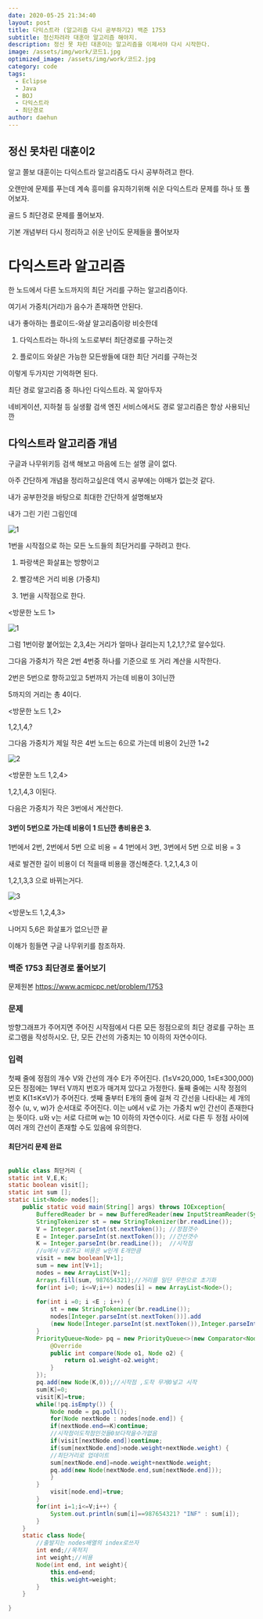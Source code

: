 ```yaml
---
date: 2020-05-25 21:34:40
layout: post
title: 다익스트라 (알고리즘 다시 공부하기2) 백준 1753
subtitle: 정신차려라 대훈아 알고리즘 해야지.
description: 정신 못 차린 대훈이는 알고리즘을 이제서야 다시 시작한다.
image: /assets/img/work/코드1.jpg
optimized_image: /assets/img/work/코드2.jpg
category: code
tags:
  - Eclipse
  - Java
  - BOJ
  - 다익스트라
  - 최단경로
author: daehun
---
```



## 정신 못차린 대훈이2

알고 쫄보 대훈이는 다익스트라 알고리즘도 다시 공부하려고 한다.

오랜만에 문제를 푸는데 계속 흥미를 유지하기위해 쉬운 다익스트라 문제를 하나 또 풀어보자.

골드 5 최단경로 문제를 풀어보자.

기본 개념부터 다시 정리하고 쉬운 난이도 문제들을 풀어보자

# 다익스트라 알고리즘

한 노드에서 다른 노드까지의 최단 거리를 구하는 알고리즘이다.

여기서 가중치(거리)가 음수가 존재하면 안된다.

내가 좋아하는 플로이드-와샬 알고리즘이랑 비슷한데

1. 다익스트라는 하나의 노드로부터 최단경로를 구하는것

2. 플로이드 와샬은 가능한 모든쌍들에 대한 최단 거리를 구하는것

이렇게 두가지만 기억하면 된다.

최단 경로 알고리즘 중 하나인 다익스트라. 꼭 알아두자

네비게이션, 지하철 등 실생활 검색 엔진 서비스에서도 경로 알고리즘은 항상 사용되닌깐

## 다익스트라 알고리즘 개념

구글과 나무위키등 검색 해보고 마음에 드는 설명 글이 없다.

아주 간단하게 개념을 정리하고싶은데 역시 공부에는 야매가 없는것 같다.

내가 공부한것을 바탕으로 최대한 간단하게 설명해보자

내가 그린 기린 그림인데

![1](../assets/img/work/da1.png)

1번을 시작점으로 하는 모든 노드들의 최단거리를 구하려고 한다.


1. 파랑색은 화살표는 방향이고

2. 빨강색은 거리 비용 (가중치)

3. 1번을 시작점으로 한다.

<방문한 노드 1>

![1](../assets/img/work/da2.png)

그럼 1번이랑 붙어있는 2,3,4는 거리가 얼마나 걸리는지 1,2,1,?,?로 알수있다.

그다음 가중치가 작은 2번 4번중 하나를 기준으로 또 거리 계산을 시작한다.

2번은 5번으로 향하고있고 5번까지 가는데 비용이 3이닌깐

5까지의 거리는 총 4이다.

<방문한 노드 1,2>

1,2,1,4,?

그다음 가중치가 제일 작은 4번 노드는 6으로 가는데 비용이 2닌깐 1+2

![2](../assets/img/work/da3.png)

<방문한 노드 1,2,4>

1,2,1,4,3 이된다.

다음은 가중치가 작은 3번에서 계산한다.

#### 3번이 5번으로 가는데 비용이 1 드닌깐 총비용은 3.

1번에서 2번, 2번에서 5번 으로 비용 = 4
1번에서 3번, 3번에서 5번 으로 비용 = 3

새로 발견한 길이 비용이 더 적을때 비용을 갱신해준다.
1,2,1,4,3 이

1,2,1,3,3 으로 바뀌는거다.

![3](../assets/img/work/da4.png)

<방문노드 1,2,4,3>

나머지 5,6은 화살표가 없으닌깐 끝

이해가 힘들면 구글 나무위키를 참조하자.

### 백준 1753 최단경로 풀어보기
문제원본 https://www.acmicpc.net/problem/1753

### 문제 
방향그래프가 주어지면 주어진 시작점에서 다른 모든 정점으로의 최단 경로를 구하는 프로그램을 작성하시오. 단, 모든 간선의 가중치는 10 이하의 자연수이다.

### 입력 
첫째 줄에 정점의 개수 V와 간선의 개수 E가 주어진다. (1≤V≤20,000, 1≤E≤300,000) 모든 정점에는 1부터 V까지 번호가 매겨져 있다고 가정한다. 둘째 줄에는 시작 정점의 번호 K(1≤K≤V)가 주어진다. 셋째 줄부터 E개의 줄에 걸쳐 각 간선을 나타내는 세 개의 정수 (u, v, w)가 순서대로 주어진다. 이는 u에서 v로 가는 가중치 w인 간선이 존재한다는 뜻이다. u와 v는 서로 다르며 w는 10 이하의 자연수이다. 서로 다른 두 정점 사이에 여러 개의 간선이 존재할 수도 있음에 유의한다.

#### 최단거리 문제 완료

```java

public class 최단거리 {
static int V,E,K;
static boolean visit[];
static int sum [];
static List<Node> nodes[];
	public static void main(String[] args) throws IOException{
		BufferedReader br = new BufferedReader(new InputStreamReader(System.in));
		StringTokenizer st = new StringTokenizer(br.readLine());
		V = Integer.parseInt(st.nextToken()); //정점갯수
		E = Integer.parseInt(st.nextToken()); //간선갯수
		K = Integer.parseInt(br.readLine());  //시작점
		//u에서 v로가고 비용은 w인게 E개만큼
		visit = new boolean[V+1];
		sum = new int[V+1];
		nodes = new ArrayList[V+1];
		Arrays.fill(sum, 987654321);//거리를 일단 무한으로 초기화
		for(int i=0; i<=V;i++) nodes[i] = new ArrayList<Node>();
		
		for(int i =0; i <E ; i++) {
			st = new StringTokenizer(br.readLine());
			nodes[Integer.parseInt(st.nextToken())].add
			(new Node(Integer.parseInt(st.nextToken()),Integer.parseInt(st.nextToken())));
		}
		PriorityQueue<Node> pq = new PriorityQueue<>(new Comparator<Node>() {
			@Override
			public int compare(Node o1, Node o2) {
				return o1.weight-o2.weight;
			}
		});
		pq.add(new Node(K,0));//시작점 ,도착 무게0넣고 시작
		sum[K]=0;
		visit[K]=true;
		while(!pq.isEmpty()) {
			Node node = pq.poll();
			for(Node nextNode : nodes[node.end]) {
			if(nextNode.end==K)continue;
			//시작점이도착점인것들0보다작을수가없음
			if(visit[nextNode.end])continue;
			if(sum[nextNode.end]>node.weight+nextNode.weight) {
			//최단거리로 업데이트
			sum[nextNode.end]=node.weight+nextNode.weight;
			pq.add(new Node(nextNode.end,sum[nextNode.end]));
			}
		}
			visit[node.end]=true;
		}
		for(int i=1;i<=V;i++) {
			System.out.println(sum[i]==987654321? "INF" : sum[i]);
		}
	}
	static class Node{
		//출발지는 nodes배열의 index로쓰자
		int end;//목적지
		int weight;//비용
		Node(int end, int weight){
			this.end=end;
			this.weight=weight;
		}
	}

}

```

